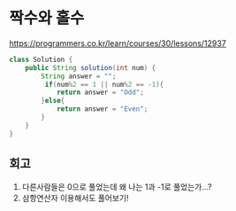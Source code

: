 # 짝수와 홀수

https://programmers.co.kr/learn/courses/30/lessons/12937

```java
class Solution {
    public String solution(int num) {
        String answer = "";
         if(num%2 == 1 || num%2 == -1){
            return answer = "Odd";
        }else{
            return answer = "Even";
        }
    }
}
```

## 회고

1. 다른사람들은 0으로 풀었는데 왜 나는 1과 -1로 풀었는가...?
2. 삼항연산자 이용해서도 풀어보기!